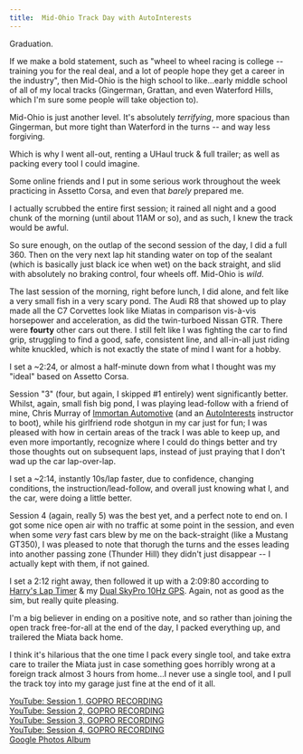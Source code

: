 ```yaml
---
title:  Mid-Ohio Track Day with AutoInterests
---
```


Graduation.

If we make a bold statement, such as "wheel to wheel racing is college -- training you for the real deal, and a lot of people hope they get a career in the industry", then Mid-Ohio is the high school to like...early middle school of all of my local tracks (Gingerman, Grattan, and even Waterford Hills, which I'm sure some people will take objection to).

Mid-Ohio is just another level. It's absolutely _terrifying_, more spacious than Gingerman, but more tight than Waterford in the turns -- and way less forgiving.

Which is why I went all-out, renting a UHaul truck & full trailer; as well as packing every tool I could imagine.

Some online friends and I put in some serious work throughout the week practicing in Assetto Corsa, and even that _barely_ prepared me.

I actually scrubbed the entire first session; it rained all night and a good chunk of the morning (until about 11AM or so), and as such, I knew the track would be awful.

So sure enough, on the outlap of the second session of the day, I did a full 360. Then on the very next lap hit standing water on top of the sealant (which is basically just black ice when wet) on the back straight, and slid with absolutely no braking control, four wheels off. Mid-Ohio is _wild_.

The last session of the morning, right before lunch, I did alone, and felt like a very small fish in a very scary pond. The Audi R8 that showed up to play made all the C7 Corvettes look like Miatas in comparison vis-à-vis horsepower and acceleration, as did the twin-turboed Nissan GTR. There were **fourty** other cars out there. I still felt like I was fighting the car to find grip, struggling to find a good, safe, consistent line, and all-in-all just riding white knuckled, which is not exactly the state of mind I want for a hobby. 

I set a ~2:24, or almost a half-minute down from what I thought was my "ideal" based on Assetto Corsa.

Session "3" (four, but again, I skipped #1 entirely) went significantly better. Whilst, again, small fish big pond, I was playing lead-follow with a friend of mine, Chris Murray of [Immortan Automotive](https://www.facebook.com/ImmortanAutomotive/) (and an [AutoInterests](https://autointerests.com/) instructor to boot), while his girlfriend rode shotgun in my car just for fun; I was pleased with how in certain areas of the track I was able to keep up, and even more importantly, recognize where I could do things better and try those thoughts out on subsequent laps, instead of just praying that I don't wad up the car lap-over-lap. 

I set a ~2:14, instantly 10s/lap faster, due to confidence, changing conditions, the instruction/lead-follow, and overall just knowing what I, and the car, were doing a little better. 

Session 4 (again, really 5) was the best yet, and a perfect note to end on. I got some nice open air with no traffic at some point in the session, and even when some *very* fast cars blew by me on the back-straight (like a Mustang GT350), I was pleased to note that thorugh the turns and the esses leading into another passing zone (Thunder Hill) they didn't just disappear -- I actually kept with them, if not gained.

I set a 2:12 right away, then followed it up with a 2:09:80 according to [Harry's Lap Timer](https://www.gps-laptimer.de/) & my [Dual SkyPro 10Hz GPS](https://www.amazon.com/Dual-Electronics-XGPS160-Multipurpose-Augmentation/dp/B00E65TNYE/ref=asc_df_B00E65TNYE/?tag=hyprod-20&linkCode=df0&hvadid=312195761225&hvpos=&hvnetw=g&hvrand=5866844427044894088&hvpone=&hvptwo=&hvqmt=&hvdev=c&hvdvcmdl=&hvlocint=&hvlocphy=9053228&hvtargid=pla-456578265568&psc=1). Again, not as good as the sim, but really quite pleasing.

I'm a big believer in ending on a positive note, and so rather than joining the open track free-for-all at the end of the day, I packed everything up, and trailered the Miata back home. 

I think it's hilarious that the one time I pack every single tool, and take extra care to trailer the Miata just in case something goes horribly wrong at a foreign track almost 3 hours from home...I never use a single tool, and I pull the track toy into my garage just fine at the end of it all.

<a href="https://www.youtube.com/watch?v=AZ8Lss-J6ZA" class="fas fa-sd-card fab-override fab-post-override"></a><a href="https://www.youtube.com/watch?v=AZ8Lss-J6ZA"> YouTube: Session 1, GOPRO RECORDING</a>  
<a href="https://www.youtube.com/watch?v=_IdHzR2Jg8Q" class="fas fa-sd-card fab-override fab-post-override"></a><a href="https://www.youtube.com/watch?v=_IdHzR2Jg8Q"> YouTube: Session 2, GOPRO RECORDING</a>  
<a href="https://www.youtube.com/watch?v=zfq3Y7vcxAU" class="fas fa-sd-card fab-override fab-post-override"></a><a href="https://www.youtube.com/watch?v=zfq3Y7vcxAU"> YouTube: Session 3, GOPRO RECORDING</a>  
<a href="https://www.youtube.com/watch?v=k08B0ksVdVI" class="fas fa-sd-card fab-override fab-post-override"></a><a href="https://www.youtube.com/watch?v=k08B0ksVdVI"> YouTube: Session 4, GOPRO RECORDING</a>  
<a href="https://photos.google.com/share/AF1QipOUgPLRANT0Yo-J3wWfNn7BIl2hyllCJJAKgh4hIYd7cr24OLYmbcWrFTisjorc3w?key=NUxnNEt0a25aUVRSdzByWGgycHN3ems5WUUzeG9R" class="far fa-image fab-override fab-post-override"></a><a href="https://photos.google.com/share/AF1QipOUgPLRANT0Yo-J3wWfNn7BIl2hyllCJJAKgh4hIYd7cr24OLYmbcWrFTisjorc3w?key=NUxnNEt0a25aUVRSdzByWGgycHN3ems5WUUzeG9R"> Google Photos Album</a>